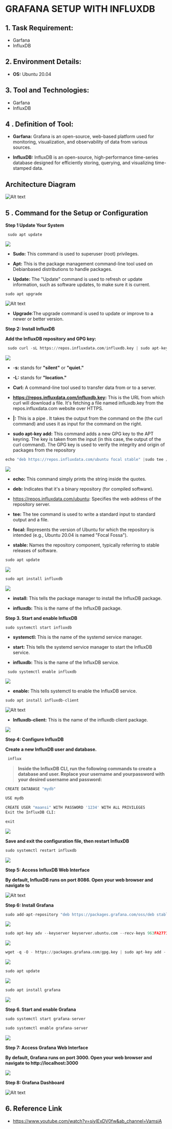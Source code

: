   # GRAFANA SETUP WITH INFLUXDB

## 1. Task Requirement:
- Garfana 
- InfluxDB


## 2. Environment Details:
- **OS:** Ubuntu 20.04

## 3. Tool and Technologies:

- Garfana 
- InfluxDB

## 4 . Definition of Tool:

  - **Garfana:** Grafana is an open-source, web-based platform used for monitoring, visualization, and observability of data from various sources.


-  **InfluxDB:** InfluxDB is an open-source, high-performance time-series database designed for efficiently storing, querying, and visualizing time-stamped data.

## Architecture Diagram
![Alt text](Screenshot%20from%202023-09-19%2014-01-02.png)





## 5 .  Command for the Setup or Configuration

**Step 1  Update Your System**
<div style="page-break-after: always"></div>

```
 sudo apt update
 ```

![](SUDO%20UPDATE.png)
  
 
- **Sudo:** This command is used to superuser (root) privileges.

- **Apt:**  This is the package management command-line tool used on Debianbased distributions to handle packages.

- **Update:** The "Update" command is used to refresh or update information, such as software updates, to make sure it is current.

 ```
 sudo apt upgrade
 ```
 ![Alt text](upgrade.png) 

 -  **Upgrade**:The upgrade command is used to update or improve to a newer or better version.
   



**Step 2: Install InfluxDB**

 **Add the InfluxDB repository and GPG key:**

 ```python
  sudo curl -sL https://repos.influxdata.com/influxdb.key | sudo apt-key add -
 ```

![](sudo%20apt-key%20add.png)


- -**s:**  stands for **"silent"** or **"quiet."** 

- **-L:**  stands for **"location."**

- **Curl:**  A command-line tool used to transfer data from or to a server.

- **https://repos.influxdata.com/influxdb.key:** This is the URL from which curl will download a file. It's fetching a file named influxdb.key from the repos.influxdata.com website over HTTPS.

- **|:**  This is a pipe . It takes the output from the command on the  (the curl command) and uses it as input for the command on the right.
  
- **sudo apt-key add:**  This command adds a new GPG key to the APT keyring. The key is taken from the input (in this case, the output of the curl command). The GPG key is used to verify the integrity and origin of packages from the repository



```python
echo "deb https://repos.influxdata.com/ubuntu focal stable" |sudo tee /etc/apt/sources.list.d/influxdb.list
```

![](stable.png)


- **echo:**  This command simply prints the string inside the quotes.

- **deb:** Indicates that it's a binary repository (for compiled software).

- https://repos.influxdata.com/ubuntu: Specifies the web address of the repository server.

- **tee:**  The tee command is used to write a standard input to standard output and a file.

- **focal:** Represents the version of Ubuntu for which the repository is intended (e.g., Ubuntu 20.04 is named "Focal Fossa").

- **stable:** Names the repository component, typically referring to stable releases of software.

<div style="page-break-after: always"></div>

```python
sudo apt update
```

![](up.png)

<div style="page-break-after: always"></div>

```python
sudo apt install influxdb
```


![](infulxdb.png)

- **install:** This tells the package manager to install the InfluxDB package.

- **influxdb:** This is the name of the InfluxDB package.
  

 **Step 3. Start and enable InfluxDB**

<div style="page-break-after: always"></div>

 ```python
 sudo systemctl start influxdb
 ```

- **systemctl:** This is the name of the systemd service manager.

- **start:** This tells the systemd service manager to start the InfluxDB service.

- **influxdb:** This is the name of the InfluxDB service.

<div style="page-break-after: always"></div>

```
 sudo systemctl enable influxdb
 ```
  
 ![](enable.png)

 - **enable:** This tells systemctl to enable the InfluxDB service.


```
sudo apt install influxdb-client
```
![Alt text](client_.png)


- **Influxdb-client:** This is the name of the influxdb client package.


![](client:.png)

**Step 4: Configure InfluxDB**

**Create a new InfluxDB user and database.**


```python
 influx
```

>**Inside the InfluxDB CLI, run the following commands to create a  database and user. Replace your username and yourpassword with your desired username and password:**



```python
CREATE DATABASE "mydb"
```
```python
USE mydb
```
```python
CREATE USER "maansi" WITH PASSWORD '1234' WITH ALL PRIVILEGES
Exit the InfluxDB CLI:
```


```python
exit
```

![](exit.png)



**Save and exit the configuration file, then restart InfluxDB**

```python
sudo systemctl restart influxdb
```

![](restart.png)

**Step 5: Access InfluxDB Web Interface**

**By default, InfluxDB runs on port 8086. Open your web browser and navigate to**

![Alt text](Screenshot%20from%202023-09-19%2017-23-18.png)


**Step 6: Install Grafana**


```python
sudo add-apt-repository "deb https://packages.grafana.com/oss/deb stable main"
```

![](Grafana.png)

```python
sudo apt-key adv --keyserver keyserver.ubuntu.com --recv-keys 963FA27710458545
```

![](keyserver.png)


```python
wget -q -O - https://packages.grafana.com/gpg.key | sudo apt-key add -
```

![](wget%20.png)

```python
sudo apt update
```

![](apt.png)

```python
sudo apt install grafana
```
![](garfan.png)


**Step 6. Start and enable Grafana**
  
```python
sudo systemctl start grafana-server
```

```python
sudo systemctl enable grafana-server
```

![](server.png)

**Step 7: Access Grafana Web Interface**

**By default, Grafana runs on port 3000. Open your web browser and navigate to
http://localhost:3000**

![](login.png)

 **Step 8: Grafana Dashboard**

![Alt text](Screenshot%20from%202023-09-19%2017-39-22.png)


## 6. Reference Link

- https://www.youtube.com/watch?v=siyIExDV0fw&ab_channel=VamsiA


